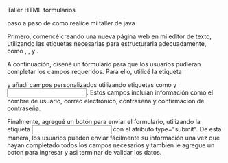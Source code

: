 Taller HTML formularios 

paso a paso de como realice mi taller de java 

Primero, comencé creando una nueva página web en mi editor de texto, utilizando las etiquetas necesarias para estructurarla adecuadamente, como <!DOCTYPE html>, <html>, <head> y <body>.

A continuación, diseñé un formulario para que los usuarios pudieran completar los campos requeridos. Para ello, utilicé la etiqueta <form> y añadí campos personalizados utilizando etiquetas como <label> y <input>. Estos campos incluían información como el nombre de usuario, correo electrónico, contraseña y confirmación de contraseña.

Finalmente, agregué un botón para enviar el formulario, utilizando la etiqueta <input> con el atributo type="submit". De esta manera, los usuarios pueden enviar fácilmente su información una vez que hayan completado todos los campos necesarios y tambien le agregue un boton para ingresar y asi terminar de validar los datos.

